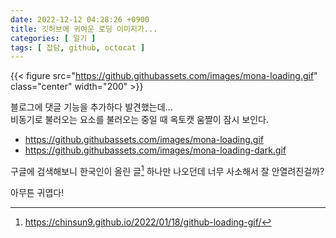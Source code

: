 ```yaml
---
date: 2022-12-12 04:28:26 +0900
title: 깃허브에 귀여운 로딩 이미지가... 
categories: [ 일기 ]
tags: [ 잡담, github, octocat ]
---
```

{{< figure src="https://github.githubassets.com/images/mona-loading.gif" class="center" width="200" >}}

블로그에 댓글 기능을 추가하다 발견했는데...  
비동기로 불러오는 요소를 불러오는 중일 때 옥토캣 움짤이 잠시 보인다.

- https://github.githubassets.com/images/mona-loading.gif
- https://github.githubassets.com/images/mona-loading-dark.gif

구글에 검색해보니 한국인이 올린 글[^글] 하나만 나오던데 너무 사소해서 잘 안열려진걸까?

[^글]: <https://chinsun9.github.io/2022/01/18/github-loading-gif/>

아무튼 귀엽다!